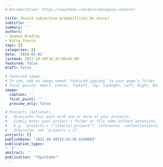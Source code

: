 ```yaml
---
# Documentation: https://wowchemy.com/docs/managing-content/

title: Should subjective probabilities be sharp?
subtitle: ''
summary: ''
authors:
- Seamus Bradley
- Katie Steele
tags: []
categories: []
date: '2014-01-01'
lastmod: 2021-10-30T16:33:00+01:00
featured: false
draft: false

# Featured image
# To use, add an image named `featured.jpg/png` to your page's folder.
# Focal points: Smart, Center, TopLeft, Top, TopRight, Left, Right, BottomLeft, Bottom, BottomRight.
image:
  caption: ''
  focal_point: ''
  preview_only: false

# Projects (optional).
#   Associate this post with one or more of your projects.
#   Simply enter your project's folder or file name without extension.
#   E.g. `projects = ["internal-project"]` references `content/project/deep-learning/index.md`.
#   Otherwise, set `projects = []`.
projects: []
publishDate: '2021-10-30T15:32:56.618088Z'
publication_types:
- '2'
abstract: ''
publication: '*Episteme*'
---
```

